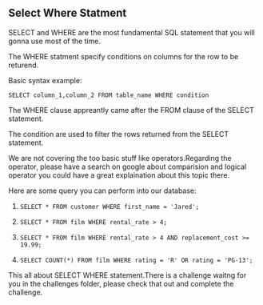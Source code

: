 ## Select Where Statment

SELECT and WHERE are the most fundamental SQL statement that you will gonna use most of the time.

The WHERE statment specify conditions on columns for the row to be returend.

Basic syntax example:

```SELECT column_1,column_2 FROM table_name WHERE condition```

The WHERE clause appreantly came after the FROM clause of the SELECT statement.

The condition are used to filter the rows returned from the SELECT statement.

We are not covering the too basic stuff like operators.Regarding the operator, please have a search on google about comparision and logical operator you could have a great explaination about this topic there.

Here are some query you can perform into our database:

1. ```SELECT * FROM customer WHERE first_name = 'Jared'; ```

2. ```SELECT * FROM film WHERE rental_rate > 4;```

3. ```SELECT * FROM film WHERE rental_rate > 4 AND replacement_cost >= 19.99;```

4. ```SELECT COUNT(*) FROM film WHERE rating = 'R' OR rating = 'PG-13'; ```

This all about SELECT WHERE statement.There is a challenge waitng for you in the challenges folder, please check that out and complete the challenge.